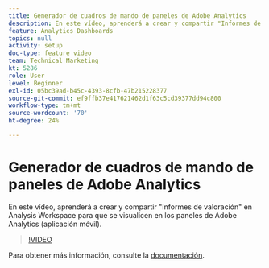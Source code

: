 ```yaml
---
title: Generador de cuadros de mando de paneles de Adobe Analytics
description: En este vídeo, aprenderá a crear y compartir "Informes de valoración" en Analysis Workspace para que se visualicen en los paneles de Adobe Analytics (aplicación móvil).
feature: Analytics Dashboards
topics: null
activity: setup
doc-type: feature video
team: Technical Marketing
kt: 5286
role: User
level: Beginner
exl-id: 05bc39ad-b45c-4393-8cfb-47b215228377
source-git-commit: ef9ffb37e417621462d1f63c5cd39377dd94c800
workflow-type: tm+mt
source-wordcount: '70'
ht-degree: 24%

---
```


# Generador de cuadros de mando de paneles de Adobe Analytics

En este vídeo, aprenderá a crear y compartir &quot;Informes de valoración&quot; en Analysis Workspace para que se visualicen en los paneles de Adobe Analytics (aplicación móvil).

>[!VIDEO](https://video.tv.adobe.com/v/34544/?quality=12)

Para obtener más información, consulte la [documentación](https://experienceleague.adobe.com/docs/analytics/analyze/mobapp/home.html?lang=en).
